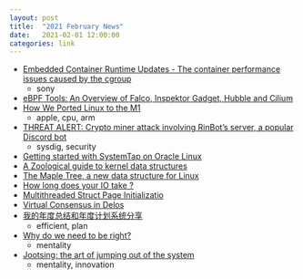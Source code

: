 ```yaml
---
layout: post
title:  "2021 February News"
date:   2021-02-01 12:00:00
categories: link
---
```


- [Embedded Container Runtime Updates - The container performance issues caused by the cgroup](https://speakerdeck.com/kentatada/embedded-container-runtime-updates-the-container-performance-issues-caused-by-the-cgroup)
  - sony
- [eBPF Tools: An Overview of Falco, Inspektor Gadget, Hubble and Cilium](https://thenewstack.io/ebpf-tools-an-overview-of-falco-inspektor-gadget-hubble-and-cilium/)
- [How We Ported Linux to the M1](https://corellium.com/blog/linux-m1)
  - apple, cpu, arm
- [THREAT ALERT: Crypto miner attack involving RinBot’s server, a popular Discord bot](https://sysdig.com/blog/rinbot-discord-bot-crypto-miner/)
  - sysdig, security
- [Getting started with SystemTap on Oracle Linux](https://blogs.oracle.com/linux/getting-started-with-systemtap-on-oracle-linux)
- [A Zoological guide to kernel data structures](https://blogs.oracle.com/linux/a-zoological-guide-to-kernel-data-structures)
- [The Maple Tree, a new data structure for Linux](https://blogs.oracle.com/linux/the-maple-tree%2c-a-new-data-structure-for-linux)
- [How long does your IO take ?](https://blogs.oracle.com/linux/how-long-does-your-io-take)
- [Multithreaded Struct Page Initializatio](https://blogs.oracle.com/linux/multithreaded-struct-page-initialization)
- [Virtual Consensus in Delos](https://muratbuffalo.blogspot.com/2021/01/virtual-consensus-in-delos.html)
- [我的年度总结和年度计划系统分享](https://sspai.com/post/64767)
  - efficient, plan
- [Why do we need to be right?](https://nesslabs.com/need-to-be-right)
  - mentality
- [Jootsing: the art of jumping out of the system](https://nesslabs.com/jootsing-jumping-out-of-the-system)
  - mentality, innovation
